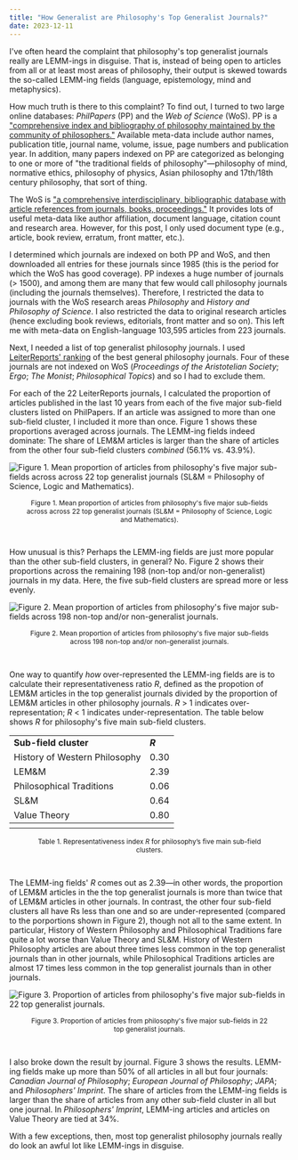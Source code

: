 ```yaml
---
title: "How Generalist are Philosophy's Top Generalist Journals?"
date: 2023-12-11
---
```


I've often heard the complaint that philosophy's top generalist journals really are LEMM-ings in disguise. That is, instead of being open to articles from all or at least most areas of philosophy, their output is skewed towards the so-called LEMM-ing fields (language, epistemology, mind and metaphysics).

How much truth is there to this complaint? To find out, I turned to two large online databases: *PhilPapers* (PP) and the *Web of Science* (WoS). PP is a ["comprehensive index and bibliography of philosophy maintained by the community of philosophers."](https://philpapers.org/) Available meta-data include author names, publication title, journal name, volume, issue, page numbers and publication year. In addition, many papers indexed on PP are categorized as belonging to one or more of "the traditional fields of philosophy"—philosophy of mind, normative ethics, philosophy of physics, Asian philosophy and 17th/18th century philosophy, that sort of thing.

The WoS is ["a comprehensive interdisciplinary, bibliographic database with article references from journals, books, proceedings."](https://library.ethz.ch/en/locations-and-media/media-types/databases-standards-patents/web-of-science-core-collection.html) It provides lots of useful meta-data like author affiliation, document language, citation count and research area. However, for this post, I only used document type (e.g., article, book review, erratum, front matter, etc.).

I determined which journals are indexed on both PP and WoS, and then downloaded all entries for these journals since 1985 (this is the period for which the WoS has good coverage). PP indexes a huge number of journals (> 1500), and among them are many that few would call philosophy journals (including the journals themselves). Therefore, I restricted the data to journals with the WoS research areas *Philosophy* and *History and Philosophy of Science*. I also restricted the data to original research articles (hence excluding book reviews, editorials, front matter and so on). This left me with meta-data on English-language 103,595 articles from 223 journals.

Next, I needed a list of top generalist philosophy journals. I used [LeiterReports' ranking](https://leiterreports.typepad.com/blog/2022/07/best-general-philosophy-journals-2022.html) of the best general philosophy journals. Four of these journals are not indexed on WoS (*Proceedings of the Aristotelian Society*; *Ergo*; *The Monist*; *Philosophical Topics*) and so I had to exclude them.

For each of the 22 LeiterReports journals, I calculated the proportion of articles published in the last 10 years from each of the five major sub-field clusters listed on PhilPapers. If an article was assigned to more than one sub-field cluster, I included it more than once. Figure 1 shows these proportions averaged across journals. The LEMM-ing fields indeed dominate: The share of LEM&M articles is larger than the share of articles from the other four sub-field clusters *combined* (56.1% vs. 43.9%).

![Figure 1. Mean proportion of articles from philosophy's five major sub-fields across across 22 top generalist journals (SL&M = Philosophy of Science, Logic and Mathematics).]({{site.url}}/something-of-crunch/assets/images/2023-12-11/fig1NEW.png)
<p style="text-align:center; font-size: 0.85em; padding-right: 30px; padding-left: 30px;">Figure 1. Mean proportion of articles from philosophy's five major sub-fields across across 22 top generalist journals (SL&M = Philosophy of Science, Logic and Mathematics).</p>
<br>

How unusual is this? Perhaps the LEMM-ing fields are just more popular than the other sub-field clusters, in general? No. Figure 2 shows their proportions across the remaining 198 (non-top and/or non-generalist) journals in my data. Here, the five sub-field clusters are spread more or less evenly.

![Figure 2. Mean proportion of articles from philosophy's five major sub-fields across 198 non-top and/or non-generalist journals.]({{site.url}}/something-of-crunch/assets/images/2023-12-11/fig2.png)
<p style="text-align:center; font-size: 0.85em; padding-right: 30px; padding-left: 30px;">Figure 2. Mean proportion of articles from philosophy's five major sub-fields across 198 non-top and/or non-generalist journals.</p>
<br>

One way to quantify *how* over-represented the LEMM-ing fields are is to calculate their representativeness ratio *R*, defined as the propotion of LEM&M articles in the top generalist journals divided by the proportion of LEM&M articles in other philosophy journals. _R_ > 1 indicates over-representation; _R_ < 1 indicates under-representation. The table below shows _R_ for philosophy's five main sub-field clusters.

<table style="border-collapse: collapse; width: auto; table-layout:auto; margin-left:auto;margin-right:auto;">
  <tr>
    <td class="thead depvarhead firsttablerow leftalign" style="font-weight:bold; font-style:normal;">Sub-field cluster</td>
    <td class="thead depvarhead firsttablerow" style="font-weight:bold; font-style:normal;"><em>R</em></td>
  </tr>
  <tr>
    <td class="tdata firsttablecol">History of Western Philosophy</td>
    <td class="tdata rightalign">0.30</td>
  </tr>
  <tr>
    <td class="tdata firsttablecol">LEM&amp;M</td>
    <td class="tdata rightalign">2.39</td>
  </tr>
  <tr>
    <td class="tdata firsttablecol">Philosophical Traditions</td>
    <td class="tdata rightalign">0.06</td>
  </tr>
  <tr>
    <td class="tdata firsttablecol">SL&amp;M</td>
    <td class="tdata rightalign">0.64</td>
  </tr>
  <tr>
    <td class="tdata firsttablecol">Value Theory</td>
    <td class="tdata rightalign">0.80</td>
  </tr>
  <tr>
    <th colspan="2" class="thead firsttablerow"></th>
  </tr>
</table>
<p style="text-align:center; font-size: 0.85em; padding-right: 30px; padding-left: 30px;">Table 1. Representativeness index <em>R</em> for philosophy’s five main sub-field clusters.</p>
<br>

The LEMM-ing fields' *R* comes out as 2.39—in other words, the proportion of LEM&M articles in the the top generalist journals is more than twice that of LEM&M articles in other journals. In contrast, the other four sub-field clusters all have Rs less than one and so are under-represented (compared to the porportions shown in Figure 2), though not all to the same extent. In particular, History of Western Philosophy and Philosophical Traditions fare quite a lot worse than Value Theory and SL&M. History of Western Philosophy articles are about three times less common in the top generalist journals than in other journals, while Philosophical Traditions articles are almost 17 times less common in the top generalist journals than in other journals.

![Figure 3. Proportion of articles from philosophy's five major sub-fields in 22 top generalist journals.]({{site.url}}/something-of-crunch/assets/images/2023-12-11/fig3.png)
<p style="text-align:center; font-size: 0.85em; padding-right: 30px; padding-left: 30px;">Figure 3. Proportion of articles from philosophy's five major sub-fields in 22 top generalist journals.</p>
<br>

I also broke down the result by journal. Figure 3 shows the results. LEMM-ing fields make up more than 50% of all articles in all but four journals: *Canadian Journal of Philosophy*; *European Journal of Philosophy*; *JAPA*; and *Philosophers' Imprint*. The share of articles from the LEMM-ing fields is larger than the share of articles from any other sub-field cluster in all but one journal. In *Philosophers' Imprint*, LEMM-ing articles and articles on Value Theory are tied at 34%.

With a few exceptions, then, most top generalist philosophy journals really do look an awful lot like LEMM-ings in disguise.

